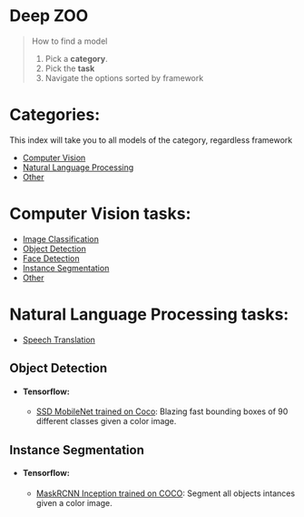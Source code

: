 # Deep ZOO  

> How to find a model
> 1. Pick a **category**.
> 2. Pick the **task**
> 3. Navigate the options sorted by framework

# Categories:

This index will take you to all models of the category, regardless framework

- [Computer Vision](#computer-vision-tasks)
- [Natural Language Processing](#natural-language-processing-tasks)
- [Other](#other)

# Computer Vision tasks:

- [Image Classification](#image-classification)
- [Object Detection](#object-detection)
- [Face Detection](#face-detection)
- [Instance Segmentation](#instance-segmentation)
- [Other](#other-computer-vision-models)

# Natural Language Processing tasks:
- [Speech Translation](#speech-translation)

## Object Detection

- #### Tensorflow: 
    - [SSD MobileNet trained on Coco](./ssd_mobilenet_v2_coco/): Blazing fast bounding boxes of 90 different classes given a color image.

## Instance Segmentation

- #### Tensorflow: 
    - [MaskRCNN Inception trained on COCO](./mask_rcnn_inception_v2_coco/): Segment all objects intances given a color image.
